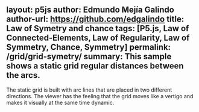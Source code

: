 layout: p5js
author: Edmundo Mejía Galindo
author-url: https://github.com/edgalindo
title: Law of Symetry and chance
tags: [P5.js, Law of Connected-Elements, Law of Regularity, Law of Symmetry, Chance, Symmetry]
permalink: /grid/grid-symetry/
summary: This sample shows a static grid regular distances between the arcs.
---

The static grid is built with arc lines that are placed in two different directions. The viewer has the feeling that the grid moves like a vertigo and makes it visually at the same time dynamic.

